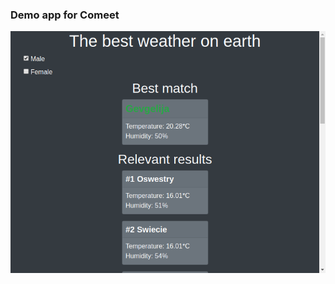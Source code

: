 ### Demo app for Comeet

![Screenshot](https://github.com/gram7gram/ComeetTest/blob/master/demo.png)
